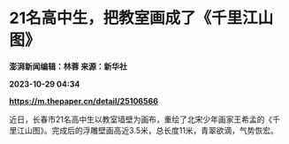 # 21名高中生，把教室画成了《千里江山图》
**澎湃新闻编辑：林蓉 来源：新华社**

**2023-10-29 04:34**

**https://m.thepaper.cn/detail/25106566**

近日，长春市21名高中生以教室墙壁为画布，重绘了北宋少年画家王希孟的《千里江山图》。完成后的浮雕壁画高近3.5米，总长度11米，青翠欲滴，气势恢宏。